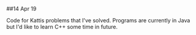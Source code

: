 ##14 Apr 19

Code for Kattis problems that I've solved. Programs are currently in Java but I'd like to learn C++ some time in future.

